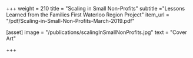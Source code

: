 +++
weight = 210
title = "Scaling in Small Non-Profits"
subtitle ="Lessons Learned from the Families First Waterloo Region Project"
item_url = "/pdf/Scaling-in-Small-Non-Profits-March-2019.pdf"

[asset]
  image = "/publications/scalingInSmallNonProfits.jpg"
  text = "Cover Art"


+++

